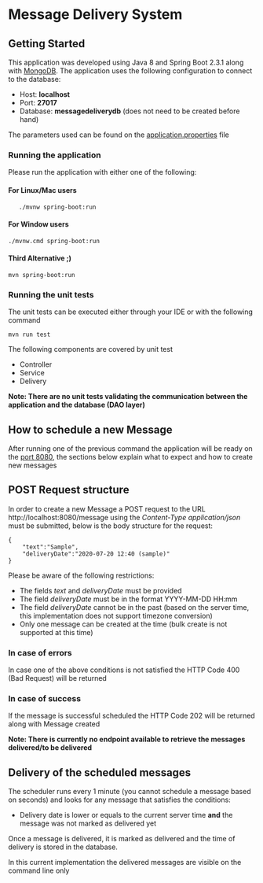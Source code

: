 # Message Delivery System

## Getting Started
This application was developed using Java 8 and Spring Boot 2.3.1 along with [MongoDB](https://www.mongodb.com).
The application uses the following configuration to connect to the database:

 - Host: **localhost**
 - Port: **27017**
 - Database: **messagedeliverydb** (does not need to be created before hand)

The parameters used can be found on the [application.properties](https://github.com/cbalsan/messagedelivery/blob/master/src/main/resources/application.properties) file 

### Running the application
Please run the application with either one of the following:

#### For Linux/Mac users


       ./mvnw spring-boot:run

#### For Window users

    ./mvnw.cmd spring-boot:run

#### Third Alternative ;)

    mvn spring-boot:run

### Running the unit tests
The unit tests can be executed either through your IDE or with the following command

    mvn run test
The following components are covered by unit test

 - Controller
 - Service
 - Delivery

**Note: There are no unit tests validating the communication between the application and the database (DAO layer)** 

## How to schedule a new Message
After running one of the previous command the application will be ready on the  [port 8080](http://localhost:8080), the sections below explain what to expect and how to create new messages

## POST Request structure
In order to create a new Message a POST request to the URL http://localhost:8080/message using the *Content-Type application/json* must be submitted, below is the body structure for the request:

    {
	    "text":"Sample",
	    "deliveryDate":"2020-07-20 12:40 (sample)"
    }

Please be aware of the following restrictions:

 - The fields *text* and *deliveryDate* must be provided
 - The field *deliveryDate* must be in the format YYYY-MM-DD HH:mm
 - The field *deliveryDate* cannot be in the past (based on the server time, this implementation does not support timezone conversion)
 - Only one message can be created at the time (bulk create is not supported at this time)

### In case of errors
In case one of the above conditions is not satisfied the HTTP Code 400 (Bad Request) will be returned
### In case of success
If the message is successful scheduled the HTTP Code 202 will be returned along with Message created

**Note: There is currently no endpoint available to retrieve the messages delivered/to be delivered**

 ## Delivery of the scheduled messages
 The scheduler runs every 1 minute (you cannot schedule a message based on seconds) and looks for any message that satisfies the conditions:
 

 - Delivery date is lower or equals to the current server time **and** the message was not marked as delivered yet

Once a message is delivered, it is marked as delivered and the time of delivery is stored in the database.

In this current implementation the delivered messages are visible on the command line only 

 
